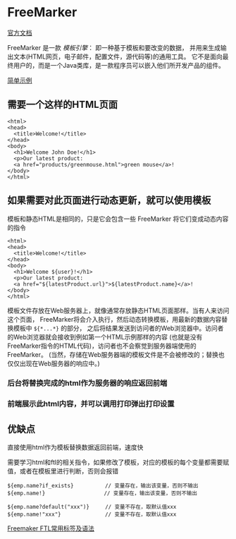 # FreeMarker

[官方文档](http://freemarker.foofun.cn/)

FreeMarker 是一款 *模板引擎*： 即一种基于模板和要改变的数据， 并用来生成输出文本(HTML网页，电子邮件，配置文件，源代码等)的通用工具。 它不是面向最终用户的，而是一个Java类库，是一款程序员可以嵌入他们所开发产品的组件。

[简单示例](http://freemarker.foofun.cn/dgui_quickstart_basics.html)

## 需要一个这样的HTML页面

```
<html>
<head>
  <title>Welcome!</title>
</head>
<body>
  <h1>Welcome John Doe!</h1>
  <p>Our latest product:
  <a href="products/greenmouse.html">green mouse</a>!
</body>
</html>
```

## 如果需要对此页面进行动态更新，就可以使用模板

模板和静态HTML是相同的，只是它会包含一些 FreeMarker 将它们变成动态内容的指令

```
<html>
<head>
  <title>Welcome!</title>
</head>
<body>
  <h1>Welcome ${user}!</h1>
  <p>Our latest product:
  <a href="${latestProduct.url}">${latestProduct.name}</a>!
</body>
</html>
```

模板文件存放在Web服务器上，就像通常存放静态HTML页面那样。当有人来访问这个页面， FreeMarker将会介入执行，然后动态转换模板，用最新的数据内容替换模板中 `${*...*}` 的部分， 之后将结果发送到访问者的Web浏览器中。访问者的Web浏览器就会接收到例如第一个HTML示例那样的内容 (也就是没有FreeMarker指令的HTML代码)，访问者也不会察觉到服务器端使用的FreeMarker。 (当然，存储在Web服务器端的模板文件是不会被修改的；替换也仅仅出现在Web服务器的响应中。)

### 后台将替换完成的html作为服务器的响应返回前端

### 前端展示此html内容，并可以调用打印弹出打印设置

## 优缺点

直接使用html作为模板替换数据返回前端，速度快

需要学习html和ftl的相关指令，如果修改了模板，对应的模板的每个变量都需要赋值，或者在模板里进行判断，否则会报错

```
${emp.name?if_exists}　　　　　　// 变量存在，输出该变量，否则不输出
${emp.name!}　　　　　　　　　　  // 变量存在，输出该变量，否则不输出

${emp.name?default("xxx")}     // 变量不存在，取默认值xxx 
${emp.name!"xxx"}    　　　　　　// 变量不存在，取默认值xxx
```

[Freemaker FTL常用标签及语法](https://blog.csdn.net/qq_27404929/article/details/107955788?spm=1035.2023.3001.6557&utm_medium=distribute.pc_relevant_bbs_down_v2.none-task-blog-2~default~OPENSEARCH~Rate-1.pc_relevant_bbs_down_v2_default&depth_1-utm_source=distribute.pc_relevant_bbs_down_v2.none-task-blog-2~default~OPENSEARCH~Rate-1.pc_relevant_bbs_down_v2_default)